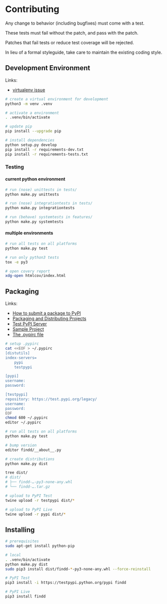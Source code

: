 # Contributing

Any change to behavior (including bugfixes) must come with a test.

These tests must fail without the patch, and pass with the patch.

Patches that fail tests or reduce test coverage will be rejected.

In lieu of a formal styleguide, take care to maintain the existing coding style.


## Development Environment

Links:

* [virtualenv issue](https://github.com/stankevich/puppet-python/issues/194)

```bash
# create a virtual environment for development
python3 -m venv .venv

# activate a environment
. .venv/bin/activate

# update pip
pip install --upgrade pip

# install dependencies
python setup.py develop
pip install -r requirements-dev.txt
pip install -r requirements-tests.txt
```


### Testing

#### current python environment

```bash
# run (nose) unittests in tests/
python make.py unittests

# run (nose) integrationtests in tests/
python make.py integrationtests

# run (behave) systemtests in features/
python make.py systemtests
```

#### multiple environments

```bash
# run all tests on all platforms
python make.py test

# run only python3 tests
tox -e py3

# open covery report
xdg-open htmlcov/index.html
```


## Packaging

Links:
* [How to submit a package to PyPI](http://peterdowns.com/posts/first-time-with-pypi.html)
* [Packaging and Distributing Projects](https://packaging.python.org/en/latest/distributing.html)
* [Test PyPI Server](https://wiki.python.org/moin/TestPyPI)
* [Sample Project](https://github.com/pypa/sampleproject)
* [The .pypirc file](https://packaging.python.org/specifications/pypirc)

```bash
# setup .pypirc
cat <<EOF > ~/.pypirc
[distutils]
index-servers=
    pypi
    testpypi

[pypi]
username:
password:

[testpypi]
repository: https://test.pypi.org/legacy/
username:
password:
EOF
chmod 600 ~/.pypirc
editor ~/.pypirc
```

```bash
# run all tests on all platforms
python make.py test

# bump version
editor findd/__about__.py

# create distributions
python make.py dist

tree dist/
# dist/
# ├── findd-…-py3-none-any.whl
# └── findd-….tar.gz

# upload to PyPI Test
twine upload -r testpypi dist/*

# upload to PyPI Live
twine upload -r pypi dist/*
```


## Installing

```bash
# prerequisites
sudo apt-get install python-pip

# local
. .venv/bin/activate
python make.py dist
sudo pip3 install dist/findd-*-py3-none-any.whl --force-reinstall

# PyPI Test
pip3 install -i https://testpypi.python.org/pypi findd

# PyPI Live
pip3 install findd
```
